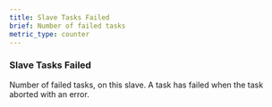 ```yaml
---
title: Slave Tasks Failed
brief: Number of failed tasks
metric_type: counter
---
```

### Slave Tasks Failed

Number of failed tasks, on this slave. A task has failed when the task aborted with an error.
